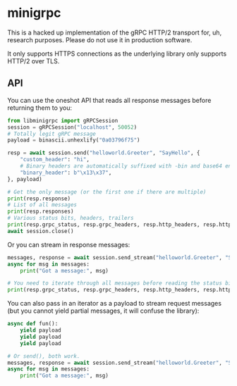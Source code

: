 # minigrpc

This is a hacked up implementation of the gRPC HTTP/2 transport for, uh, research
purposes. Please do not use it in production software.

It only supports HTTPS connections as the underlying library only supports
HTTP/2 over TLS.

## API

You can use the oneshot API that reads all response messages before returning
them to you:

```python
from libminigrpc import gRPCSession
session = gRPCSession("localhost", 50052)
# Totally legit gRPC message
payload = binascii.unhexlify("0a03796f75")

resp = await session.send("helloworld.Greeter", "SayHello", {
    "custom_header": "hi",
    # Binary headers are automatically suffixed with -bin and base64 encoded.
    "binary_header": b"\x13\x37",
}, payload)

# Get the only message (or the first one if there are multiple)
print(resp.response)
# List of all messages
print(resp.responses)
# Various status bits, headers, trailers
print(resp.grpc_status, resp.grpc_headers, resp.http_headers, resp.http_status)
await session.close()
```

Or you can stream in response messages:

```python
messages, response = await session.send_stream("helloworld.Greeter", "SayHello", {}, payload)
async for msg in messages:
    print("Got a message:", msg)

# You need to iterate through all messages before reading the status bits.
print(resp.grpc_status, resp.grpc_headers, resp.http_headers, resp.http_status)
```

You can also pass in an iterator as a payload to stream request messages
(but you cannot yield partial messages, it will confuse the library):

```python
async def fun():
    yield payload
    yield payload
    yield payload

# Or send(), both work.
messages, response = await session.send_stream("helloworld.Greeter", "SayHello", {}, fun())
async for msg in messages:
    print("Got a message:", msg)
```

